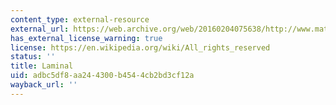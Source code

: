 ```yaml
---
content_type: external-resource
external_url: https://web.archive.org/web/20160204075638/http://www.matchlessrecordings.com/amm-laminal
has_external_license_warning: true
license: https://en.wikipedia.org/wiki/All_rights_reserved
status: ''
title: Laminal
uid: adbc5df8-aa24-4300-b454-4cb2bd3cf12a
wayback_url: ''
---
```

